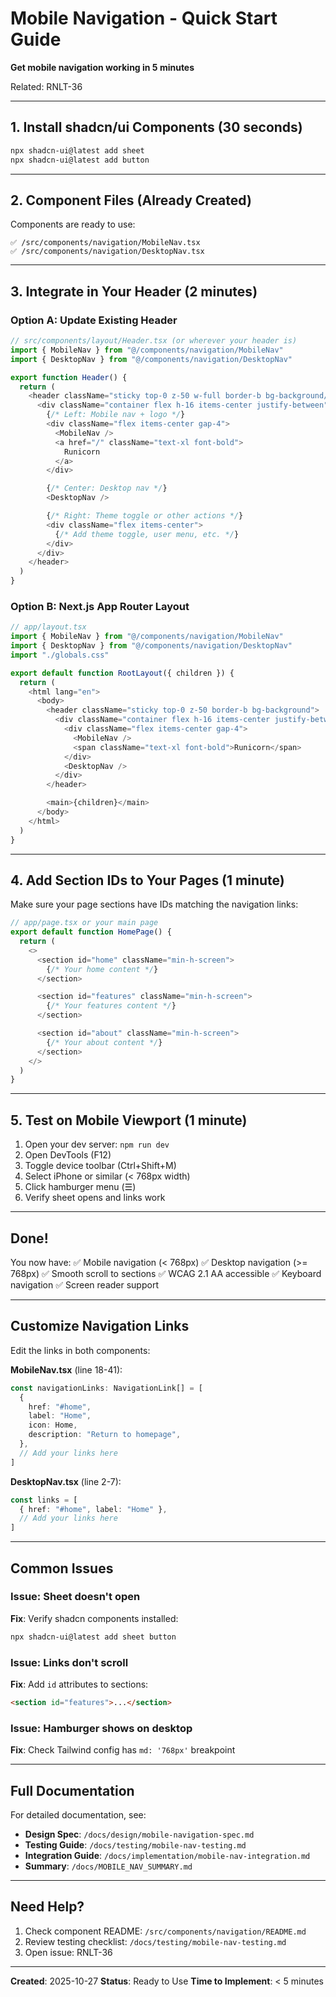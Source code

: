 # Mobile Navigation - Quick Start Guide

**Get mobile navigation working in 5 minutes**

Related: RNLT-36

---

## 1. Install shadcn/ui Components (30 seconds)

```bash
npx shadcn-ui@latest add sheet
npx shadcn-ui@latest add button
```

---

## 2. Component Files (Already Created)

Components are ready to use:

```
✅ /src/components/navigation/MobileNav.tsx
✅ /src/components/navigation/DesktopNav.tsx
```

---

## 3. Integrate in Your Header (2 minutes)

### Option A: Update Existing Header

```typescript
// src/components/layout/Header.tsx (or wherever your header is)
import { MobileNav } from "@/components/navigation/MobileNav"
import { DesktopNav } from "@/components/navigation/DesktopNav"

export function Header() {
  return (
    <header className="sticky top-0 z-50 w-full border-b bg-background/95 backdrop-blur">
      <div className="container flex h-16 items-center justify-between">
        {/* Left: Mobile nav + logo */}
        <div className="flex items-center gap-4">
          <MobileNav />
          <a href="/" className="text-xl font-bold">
            Runicorn
          </a>
        </div>

        {/* Center: Desktop nav */}
        <DesktopNav />

        {/* Right: Theme toggle or other actions */}
        <div className="flex items-center">
          {/* Add theme toggle, user menu, etc. */}
        </div>
      </div>
    </header>
  )
}
```

### Option B: Next.js App Router Layout

```typescript
// app/layout.tsx
import { MobileNav } from "@/components/navigation/MobileNav"
import { DesktopNav } from "@/components/navigation/DesktopNav"
import "./globals.css"

export default function RootLayout({ children }) {
  return (
    <html lang="en">
      <body>
        <header className="sticky top-0 z-50 border-b bg-background">
          <div className="container flex h-16 items-center justify-between">
            <div className="flex items-center gap-4">
              <MobileNav />
              <span className="text-xl font-bold">Runicorn</span>
            </div>
            <DesktopNav />
          </div>
        </header>

        <main>{children}</main>
      </body>
    </html>
  )
}
```

---

## 4. Add Section IDs to Your Pages (1 minute)

Make sure your page sections have IDs matching the navigation links:

```typescript
// app/page.tsx or your main page
export default function HomePage() {
  return (
    <>
      <section id="home" className="min-h-screen">
        {/* Your home content */}
      </section>

      <section id="features" className="min-h-screen">
        {/* Your features content */}
      </section>

      <section id="about" className="min-h-screen">
        {/* Your about content */}
      </section>
    </>
  )
}
```

---

## 5. Test on Mobile Viewport (1 minute)

1. Open your dev server: `npm run dev`
2. Open DevTools (F12)
3. Toggle device toolbar (Ctrl+Shift+M)
4. Select iPhone or similar (< 768px width)
5. Click hamburger menu (☰)
6. Verify sheet opens and links work

---

## Done!

You now have:
✅ Mobile navigation (< 768px)
✅ Desktop navigation (>= 768px)
✅ Smooth scroll to sections
✅ WCAG 2.1 AA accessible
✅ Keyboard navigation
✅ Screen reader support

---

## Customize Navigation Links

Edit the links in both components:

**MobileNav.tsx** (line 18-41):
```typescript
const navigationLinks: NavigationLink[] = [
  {
    href: "#home",
    label: "Home",
    icon: Home,
    description: "Return to homepage",
  },
  // Add your links here
]
```

**DesktopNav.tsx** (line 2-7):
```typescript
const links = [
  { href: "#home", label: "Home" },
  // Add your links here
]
```

---

## Common Issues

### Issue: Sheet doesn't open
**Fix**: Verify shadcn components installed:
```bash
npx shadcn-ui@latest add sheet button
```

### Issue: Links don't scroll
**Fix**: Add `id` attributes to sections:
```html
<section id="features">...</section>
```

### Issue: Hamburger shows on desktop
**Fix**: Check Tailwind config has `md: '768px'` breakpoint

---

## Full Documentation

For detailed documentation, see:

- **Design Spec**: `/docs/design/mobile-navigation-spec.md`
- **Testing Guide**: `/docs/testing/mobile-nav-testing.md`
- **Integration Guide**: `/docs/implementation/mobile-nav-integration.md`
- **Summary**: `/docs/MOBILE_NAV_SUMMARY.md`

---

## Need Help?

1. Check component README: `/src/components/navigation/README.md`
2. Review testing checklist: `/docs/testing/mobile-nav-testing.md`
3. Open issue: RNLT-36

---

**Created**: 2025-10-27
**Status**: Ready to Use
**Time to Implement**: < 5 minutes
